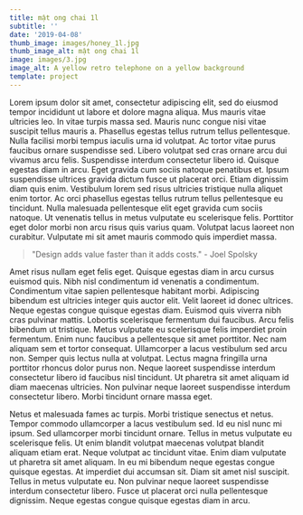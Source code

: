 ```yaml
---
title: mật ong chai 1l
subtitle: ''
date: '2019-04-08'
thumb_image: images/honey_1l.jpg
thumb_image_alt: mật ong chai 1l
image: images/3.jpg
image_alt: A yellow retro telephone on a yellow background
template: project
---
```


Lorem ipsum dolor sit amet, consectetur adipiscing elit, sed do eiusmod tempor incididunt ut labore et dolore magna aliqua. Mus mauris vitae ultricies leo. In vitae turpis massa sed. Mauris nunc congue nisi vitae suscipit tellus mauris a. Phasellus egestas tellus rutrum tellus pellentesque. Nulla facilisi morbi tempus iaculis urna id volutpat. Ac tortor vitae purus faucibus ornare suspendisse sed. Libero volutpat sed cras ornare arcu dui vivamus arcu felis. Suspendisse interdum consectetur libero id. Quisque egestas diam in arcu. Eget gravida cum sociis natoque penatibus et. Ipsum suspendisse ultrices gravida dictum fusce ut placerat orci. Etiam dignissim diam quis enim. Vestibulum lorem sed risus ultricies tristique nulla aliquet enim tortor. Ac orci phasellus egestas tellus rutrum tellus pellentesque eu tincidunt. Nulla malesuada pellentesque elit eget gravida cum sociis natoque. Ut venenatis tellus in metus vulputate eu scelerisque felis. Porttitor eget dolor morbi non arcu risus quis varius quam. Volutpat lacus laoreet non curabitur. Vulputate mi sit amet mauris commodo quis imperdiet massa.

>"Design adds value faster than it adds costs." - Joel Spolsky

Amet risus nullam eget felis eget. Quisque egestas diam in arcu cursus euismod quis. Nibh nisl condimentum id venenatis a condimentum. Condimentum vitae sapien pellentesque habitant morbi. Adipiscing bibendum est ultricies integer quis auctor elit. Velit laoreet id donec ultrices. Neque egestas congue quisque egestas diam. Euismod quis viverra nibh cras pulvinar mattis. Lobortis scelerisque fermentum dui faucibus. Arcu felis bibendum ut tristique. Metus vulputate eu scelerisque felis imperdiet proin fermentum. Enim nunc faucibus a pellentesque sit amet porttitor. Nec nam aliquam sem et tortor consequat. Ullamcorper a lacus vestibulum sed arcu non. Semper quis lectus nulla at volutpat. Lectus magna fringilla urna porttitor rhoncus dolor purus non. Neque laoreet suspendisse interdum consectetur libero id faucibus nisl tincidunt. Ut pharetra sit amet aliquam id diam maecenas ultricies. Non pulvinar neque laoreet suspendisse interdum consectetur libero. Morbi tincidunt ornare massa eget.

Netus et malesuada fames ac turpis. Morbi tristique senectus et netus. Tempor commodo ullamcorper a lacus vestibulum sed. Id eu nisl nunc mi ipsum. Sed ullamcorper morbi tincidunt ornare. Tellus in metus vulputate eu scelerisque felis. Ut enim blandit volutpat maecenas volutpat blandit aliquam etiam erat. Neque volutpat ac tincidunt vitae. Enim diam vulputate ut pharetra sit amet aliquam. In eu mi bibendum neque egestas congue quisque egestas. At imperdiet dui accumsan sit. Diam sit amet nisl suscipit. Tellus in metus vulputate eu. Non pulvinar neque laoreet suspendisse interdum consectetur libero. Fusce ut placerat orci nulla pellentesque dignissim. Neque egestas congue quisque egestas diam in arcu.